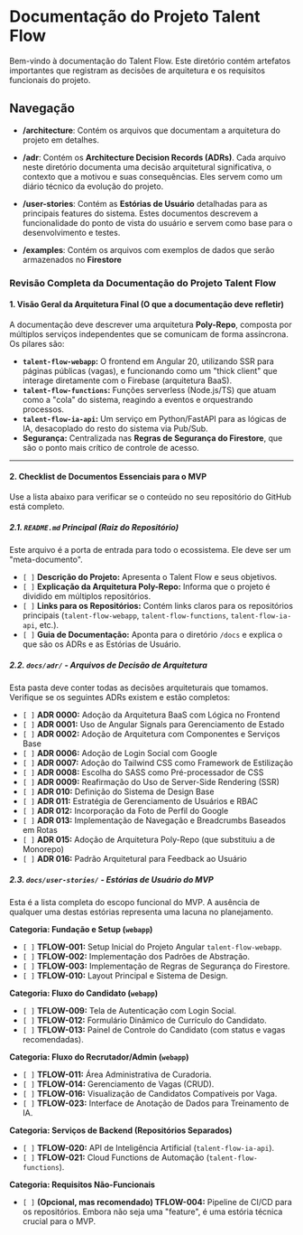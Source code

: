 # Documentação do Projeto Talent Flow

Bem-vindo à documentação do Talent Flow. Este diretório contém artefatos importantes que registram as decisões de arquitetura e os requisitos funcionais do projeto.

## Navegação

- **/architecture**: Contém os arquivos que documentam a arquitetura do projeto em detalhes.
    
- **/adr**: Contém os **Architecture Decision Records (ADRs)**. Cada arquivo neste diretório documenta uma decisão arquitetural significativa, o contexto que a motivou e suas consequências. Eles servem como um diário técnico da evolução do projeto.
    
- **/user-stories**: Contém as **Estórias de Usuário** detalhadas para as principais features do sistema. Estes documentos descrevem a funcionalidade do ponto de vista do usuário e servem como base para o desenvolvimento e testes.
    
- **/examples**: Contém os arquivos com exemplos de dados que serão armazenados no **Firestore**
    

### **Revisão Completa da Documentação do Projeto Talent Flow**

#### **1. Visão Geral da Arquitetura Final (O que a documentação deve refletir)**

A documentação deve descrever uma arquitetura **Poly-Repo**, composta por múltiplos serviços independentes que se comunicam de forma assíncrona. Os pilares são:

- **`talent-flow-webapp`:** O frontend em Angular 20, utilizando SSR para páginas públicas (vagas), e funcionando como um "thick client" que interage diretamente com o Firebase (arquitetura BaaS).
- **`talent-flow-functions`:** Funções serverless (Node.js/TS) que atuam como a "cola" do sistema, reagindo a eventos e orquestrando processos.
- **`talent-flow-ia-api`:** Um serviço em Python/FastAPI para as lógicas de IA, desacoplado do resto do sistema via Pub/Sub.
- **Segurança:** Centralizada nas **Regras de Segurança do Firestore**, que são o ponto mais crítico de controle de acesso.

---

#### **2. Checklist de Documentos Essenciais para o MVP**

Use a lista abaixo para verificar se o conteúdo no seu repositório do GitHub está completo.

##### **2.1. `README.md` Principal (Raiz do Repositório)**

Este arquivo é a porta de entrada para todo o ecossistema. Ele deve ser um "meta-documento".

- `[ ]` **Descrição do Projeto:** Apresenta o Talent Flow e seus objetivos.
- `[ ]` **Explicação da Arquitetura Poly-Repo:** Informa que o projeto é dividido em múltiplos repositórios.
- `[ ]` **Links para os Repositórios:** Contém links claros para os repositórios principais (`talent-flow-webapp`, `talent-flow-functions`, `talent-flow-ia-api`, etc.).
- `[ ]` **Guia de Documentação:** Aponta para o diretório `/docs` e explica o que são os ADRs e as Estórias de Usuário.

##### **2.2. `docs/adr/` - Arquivos de Decisão de Arquitetura**

Esta pasta deve conter todas as decisões arquiteturais que tomamos. Verifique se os seguintes ADRs existem e estão completos:

- `[ ]` **ADR 0000:** Adoção da Arquitetura BaaS com Lógica no Frontend
- `[ ]` **ADR 0001:** Uso de Angular Signals para Gerenciamento de Estado
- `[ ]` **ADR 0002:** Adoção de Arquitetura com Componentes e Serviços Base
- `[ ]` **ADR 0006:** Adoção de Login Social com Google
- `[ ]` **ADR 0007:** Adoção do Tailwind CSS como Framework de Estilização
- `[ ]` **ADR 0008:** Escolha do SASS como Pré-processador de CSS
- `[ ]` **ADR 0009:** Reafirmação do Uso de Server-Side Rendering (SSR)
- `[ ]` **ADR 010:** Definição do Sistema de Design Base
- `[ ]` **ADR 011:** Estratégia de Gerenciamento de Usuários e RBAC
- `[ ]` **ADR 012:** Incorporação da Foto de Perfil do Google
- `[ ]` **ADR 013:** Implementação de Navegação e Breadcrumbs Baseados em Rotas
- `[ ]` **ADR 015:** Adoção de Arquitetura Poly-Repo (que substituiu a de Monorepo)
- `[ ]` **ADR 016:** Padrão Arquitetural para Feedback ao Usuário

##### **2.3. `docs/user-stories/` - Estórias de Usuário do MVP**

Esta é a lista completa do escopo funcional do MVP. A ausência de qualquer uma destas estórias representa uma lacuna no planejamento.

**Categoria: Fundação e Setup (`webapp`)**

- `[ ]` **TFLOW-001:** Setup Inicial do Projeto Angular `talent-flow-webapp`.
- `[ ]` **TFLOW-002:** Implementação dos Padrões de Abstração.
- `[ ]` **TFLOW-003:** Implementação de Regras de Segurança do Firestore.
- `[ ]` **TFLOW-010:** Layout Principal e Sistema de Design.

**Categoria: Fluxo do Candidato (`webapp`)**

- `[ ]` **TFLOW-009:** Tela de Autenticação com Login Social.
- `[ ]` **TFLOW-012:** Formulário Dinâmico de Currículo do Candidato.
- `[ ]` **TFLOW-013:** Painel de Controle do Candidato (com status e vagas recomendadas).

**Categoria: Fluxo do Recrutador/Admin (`webapp`)**

- `[ ]` **TFLOW-011:** Área Administrativa de Curadoria.
- `[ ]` **TFLOW-014:** Gerenciamento de Vagas (CRUD).
- `[ ]` **TFLOW-016:** Visualização de Candidatos Compatíveis por Vaga.
- `[ ]` **TFLOW-023:** Interface de Anotação de Dados para Treinamento de IA.

**Categoria: Serviços de Backend (Repositórios Separados)**

- `[ ]` **TFLOW-020:** API de Inteligência Artificial (`talent-flow-ia-api`).
- `[ ]` **TFLOW-021:** Cloud Functions de Automação (`talent-flow-functions`).

**Categoria: Requisitos Não-Funcionais**

- `[ ]` **(Opcional, mas recomendado) TFLOW-004:** Pipeline de CI/CD para os repositórios. Embora não seja uma "feature", é uma estória técnica crucial para o MVP.